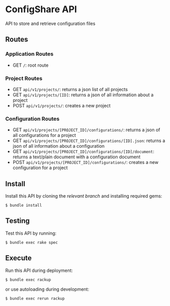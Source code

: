 # ConfigShare API

API to store and retrieve configuration files

## Routes

### Application Routes
- GET `/`: root route

### Project Routes
- GET `api/v1/projects/`: returns a json list of all projects
- GET `api/v1/projects/[ID]`: returns a json of all information about a project
- POST `api/v1/projects/`: creates a new project

### Configuration Routes
- GET `api/v1/projects/[PROJECT_ID]/configurations/`: returns a json of all configurations for a project
- GET `api/v1/projects/[PROJECT_ID]/configurations/[ID].json`: returns a json of all information about a configuration
- GET `api/v1/projects/[PROJECT_ID]/configurations/[ID]/document`: returns a text/plain document with a configuration document
- POST `api/v1/projects/[PROJECT_ID]/configurations/`: creates a new configuration for a project

## Install

Install this API by cloning the *relevant branch* and installing required gems:

    $ bundle install

## Testing

Test this API by running:

    $ bundle exec rake spec

## Execute

Run this API during deployment:

    $ bundle exec rackup

or use autoloading during development:

    $ bundle exec rerun rackup
